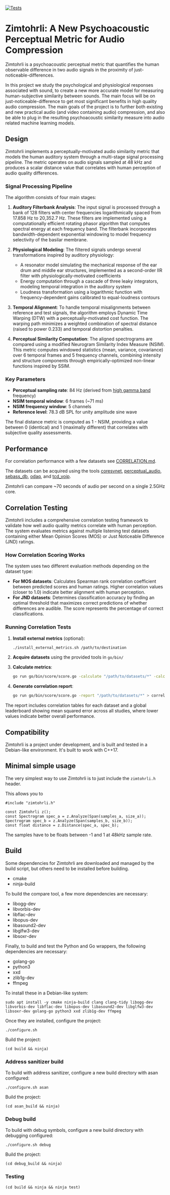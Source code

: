 [![Tests](https://github.com/google/zimtohrli/workflows/Test%20Zimtohrli/badge.svg)](https://github.com/google/zimtohrli/actions)

# Zimtohrli: A New Psychoacoustic Perceptual Metric for Audio Compression

Zimtohrli is a psychoacoustic perceptual metric that quantifies the human
observable difference in two audio signals in the proximity of
just-noticeable-differences.

In this project we study the psychological and physiological responses
associated with sound, to create a new more accurate model for measuring
human-subjective similarity between sounds.
The main focus will be on just-noticeable-difference to get most significant
benefits in high quality audio compression.
The main goals of the project is to further both existing and new practical
audio (and video containing audio) compression, and also be able to plug in the
resulting psychoacoustic similarity measure into audio related machine learning
models.

## Design

Zimtohrli implements a perceptually-motivated audio similarity metric that
models the human auditory system through a multi-stage signal processing
pipeline. The metric operates on audio signals sampled at 48 kHz and produces a
scalar distance value that correlates with human perception of audio quality
differences.

### Signal Processing Pipeline

The algorithm consists of four main stages:

1. **Auditory Filterbank Analysis**: The input signal is processed through a
   bank of 128 filters with center frequencies logarithmically spaced from
   17.858 Hz to 20,352.7 Hz. These filters are implemented using a
   computationally efficient rotating phasor algorithm that computes spectral
   energy at each frequency band. The filterbank incorporates
   bandwidth-dependent exponential windowing to model frequency selectivity of
   the basilar membrane.

2. **Physiological Modeling**: The filtered signals undergo several transformations 
   inspired by auditory physiology:
   - A resonator model simulating the mechanical response of the ear drum and
     middle ear structures, implemented as a second-order IIR filter with
     physiologically-motivated coefficients
   - Energy computation through a cascade of three leaky integrators, modeling
     temporal integration in the auditory system
   - Loudness transformation using a logarithmic function with
     frequency-dependent gains calibrated to equal-loudness contours

3. **Temporal Alignment**: To handle temporal misalignments between reference
   and test signals, the algorithm employs Dynamic Time Warping (DTW) with a
   perceptually-motivated cost function. The warping path minimizes a weighted
   combination of spectral distance (raised to power 0.233) and temporal
   distortion penalties.

4. **Perceptual Similarity Computation**: The aligned spectrograms are compared
   using a modified Neurogram Similarity Index Measure (NSIM). This metric
   computes windowed statistics (mean, variance, covariance) over 6 temporal
   frames and 5 frequency channels, combining intensity and structure components
   through empirically-optimized non-linear functions inspired by SSIM.

### Key Parameters

- **Perceptual sampling rate**: 84 Hz (derived from [high gamma band](https://doi.org/10.1523/JNEUROSCI.5297-10.2011) frequency)
- **NSIM temporal window**: 6 frames (~71 ms)
- **NSIM frequency window**: 5 channels
- **Reference level**: 78.3 dB SPL for unity amplitude sine wave

The final distance metric is computed as 1 - NSIM, providing a value between 0
(identical) and 1 (maximally different) that correlates with subjective quality
assessments.

## Performance

For correlation performance with a few datasets see [CORRELATION.md](CORRELATION.md).

The datasets can be acquired using the tools [coresvnet](go/bin/coresvnet),
[perceptual_audio](go/bin/perceptual_audio), [sebass_db](go/bin/sebass_db),
[odaq](go/bin/odaq), and [tcd_voip](go/bin/tcd_voip).

Zimtohrli can compare ~70 seconds of audio per second on a single 2.5GHz core.

## Correlation Testing

Zimtohrli includes a comprehensive correlation testing framework to validate how
well audio quality metrics correlate with human perception. The system evaluates
metrics against multiple listening test datasets containing either Mean Opinion
Scores (MOS) or Just Noticeable Difference (JND) ratings.

### How Correlation Scoring Works

The system uses two different evaluation methods depending on the dataset type:

- **For MOS datasets**: Calculates Spearman rank correlation coefficient between
  predicted scores and human ratings. Higher correlation values (closer to 1.0)
  indicate better alignment with human perception.
- **For JND datasets**: Determines classification accuracy by finding an optimal
  threshold that maximizes correct predictions of whether differences are
  audible. The score represents the percentage of correct classifications.

### Running Correlation Tests

1. **Install external metrics** (optional):
   ```bash
   ./install_external_metrics.sh /path/to/destination
   ```

2. **Acquire datasets** using the provided tools in `go/bin/`

3. **Calculate metrics**:
   ```bash
   go run go/bin/score/score.go -calculate "/path/to/datasets/*" -calculate_zimtohrli -calculate_visqol
   ```

4. **Generate correlation report**:
   ```bash
   go run go/bin/score/score.go -report "/path/to/datasets/*" > correlation_report.md
   ```

The report includes correlation tables for each dataset and a global leaderboard
showing mean squared error across all studies, where lower values indicate
better overall performance.

## Compatibility

Zimtohrli is a project under development, and is built and tested in a Debian-like
environment. It's built to work with C++17.

## Minimal simple usage

The very simplest way to use Zimtohrli is to just include the `zimtohrli.h` header.

This allows you to

```
#include "zimtohrli.h"

const Zimtohrli z();
const Spectrogram spec_a = z.Analyze(Span(samples_a, size_a));
Spectrogram spec_b = z.Analyze(Span(samples_b, size_b));
const float distance = z.Distance(spec_a, spec_b);
```

The samples have to be floats between -1 and 1 at 48kHz sample rate.

## Build

Some dependencies for Zimtohrli are downloaded and managed by the build script,
but others need to be installed before building.

- cmake
- ninja-build

To build the compare tool, a few more dependencies are necessary:

- libogg-dev
- libvorbis-dev
- libflac-dev
- libopus-dev
- libasound2-dev
- libglfw3-dev
- libsoxr-dev

Finally, to build and test the Python and Go wrappers, the following dependencies
are necessary:

- golang-go
- python3
- xxd
- zlib1g-dev
- ffmpeg

To install these in a Debian-like system:

```
sudo apt install -y cmake ninja-build clang clang-tidy libogg-dev libvorbis-dev libflac-dev libopus-dev libasound2-dev libglfw3-dev libsoxr-dev golang-go python3 xxd zlib1g-dev ffmpeg
```

Once they are installed, configure the project:

```
./configure.sh
```

Build the project:
```
(cd build && ninja)
```

### Address sanitizer build

To build with address sanitizer, configure a new build directory with asan configured:


```
./configure.sh asan
```

Build the project:
```
(cd asan_build && ninja)
```

### Debug build

To build with debug symbols, configure a new build directory with debugging configured:


```
./configure.sh debug
```

Build the project:
```
(cd debug_build && ninja)
```

### Testing

```
(cd build && ninja && ninja test)
```
